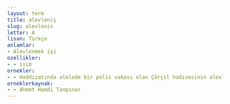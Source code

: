 ```yaml
---
layout: term
title: alevleniş
slug: alevlenis
letter: A
lisan: Türkçe
anlamlar:
- Alevlenmek işi
ozellikler:
- - isim
ornekler:
- - Haddizatında alelade bir polis vakası olan Çörçil hadisesinin alevleniş şekli bu müdahalenin nerelere kadar gidebileceğini gösterir.
orneklerkaynak:
- - Ahmet Hamdi Tanpınar
---
```

